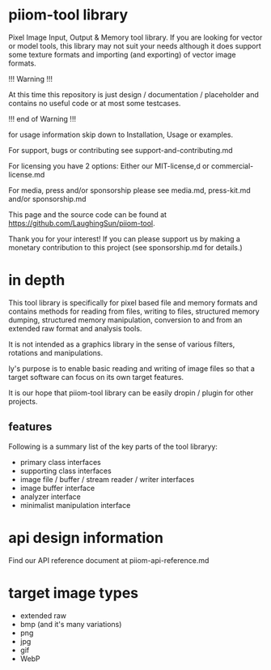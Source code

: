 # piiom-tool library

Pixel Image Input, Output &amp; Memory tool library.  If you are looking for vector or model tools, this library may not suit your needs although it does support some texture formats and importing (and exporting) of vector image formats.

!!! Warning !!!

At this time this repository is just design / documentation / placeholder and contains no useful code or at most some testcases.

!!! end of Warning !!!

for usage information skip down to Installation, Usage or examples.

For support, bugs or contributing see support-and-contributing.md

For licensing you have 2 options: Either our MIT-license,d or commercial-license.md

For media, press and/or sponsorship please see media.md, press-kit.md and/or sponsorship.md

This page and the source code can be found at https://github.com/LaughingSun/piiom-tool.

Thank you for your interest!  If you can please support us by making a monetary contribution to this project (see sponsorship.md for details.)

# in depth

This tool library is specifically for pixel based file and memory formats and contains methods for reading from files, writing to files, structured memory dumping, structured memory manipulation, conversion to and from an extended raw format and analysis tools.  

It is not intended as a graphics library in the sense of various filters, rotations and manipulations.  

Iy's purpose is to enable basic reading and writing of image files so that a target software can focus on its own target features.  

It is our hope that piiom-tool library can be easily dropin / plugin for other projects.

## features

Following is a summary list of the key parts of the tool libraryy:
+ primary class interfaces
+ supporting class interfaces
+ image file / buffer / stream reader / writer interfaces
+ image buffer interface
+ analyzer interface
+ minimalist manipulation interface

# api design information

Find our API reference document at piiom-api-reference.md

# target image types

+ extended raw
+ bmp (and it's many variations)
+ png
+ jpg
+ gif
+ WebP



